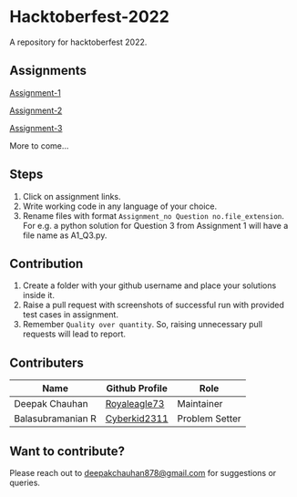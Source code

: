 # Hacktoberfest-2022
A repository for hacktoberfest 2022.

## Assignments

[Assignment-1](https://docs.google.com/document/d/1xPcP4Vr6dR4ajf-Ckk43ivCRLO9TunMdzOzjZcBbQ4g/edit?usp=sharing)

[Assignment-2](https://docs.google.com/document/d/1fGpSr-1TVc6yLpso6Dq1CMRsH45vCo7o1WsJ950CDvM/edit?usp=sharing)

[Assignment-3](https://docs.google.com/document/d/1BRdaHrlRGwq3VcZS6I1tbODD0pSOd4Fi_wvcJcjPAB0/edit?usp=sharing)


More to come...

## Steps

1. Click on assignment links.
2. Write working code in any language of your choice.
3. Rename files with format `Assignment_no Question no.file_extension`. For e.g. a python solution for Question 3 from Assignment 1 will have a file name as A1_Q3.py.


## Contribution

1. Create a folder with your github username and place your solutions inside it.
2. Raise a pull request with screenshots of successful run with provided test cases in assignment.
3. Remember `Quality over quantity`. So, raising unnecessary pull requests will lead to report.

## Contributers

|Name|Github Profile|Role|
|---|---|---|
|Deepak Chauhan|[Royaleagle73](https://github.com/RoyalEagle73)|Maintainer|
|Balasubramanian R|[Cyberkid2311](https://github.com/Cyberkid2311)|Problem Setter|

## Want to contribute?

Please reach out to deepakchauhan878@gmail.com for suggestions or queries.
